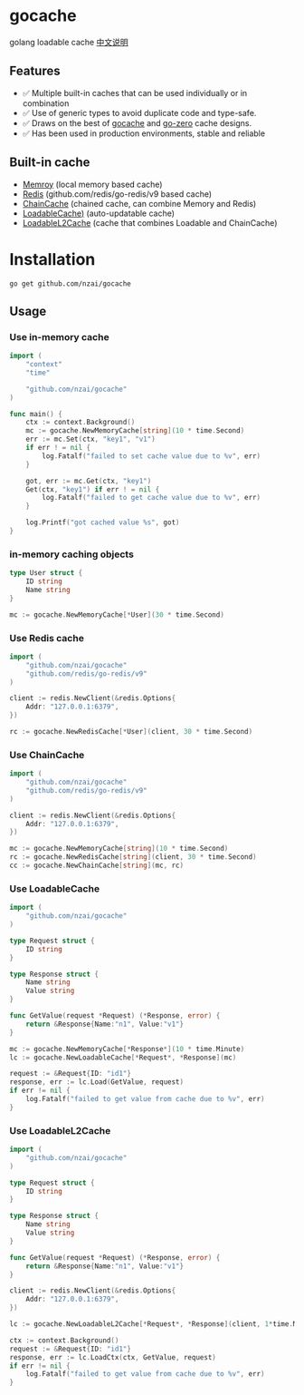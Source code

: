 # gocache
golang loadable cache   [中文说明](README_CN)


## Features

* ✅ Multiple built-in caches that can be used individually or in combination
* ✅ Use of generic types to avoid duplicate code and type-safe.
* ✅ Draws on the best of [gocache](https://github.com/eko/gocache) and [go-zero](https://github.com/zeromicro/go-zero) cache designs.
* ✅ Has been used in production environments, stable and reliable

## Built-in cache

* [Memroy](memory_cache.go) (local memory based cache)
* [Redis](redis_cache.go) (github.com/redis/go-redis/v9 based cache)
* [ChainCache](chain_cache.go) (chained cache, can combine Memory and Redis)
* [LoadableCache)](loadable_cache) (auto-updatable cache)
* [LoadableL2Cache](loadable_l2_cache.go) (cache that combines Loadable and ChainCache)

# Installation

```
go get github.com/nzai/gocache
```

## Usage

### Use in-memory cache

```go
import (
    "context"
    "time"

    "github.com/nzai/gocache"
)

func main() {
    ctx := context.Background()
    mc := gocache.NewMemoryCache[string](10 * time.Second)
    err := mc.Set(ctx, "key1", "v1")
    if err ! = nil {
        log.Fatalf("failed to set cache value due to %v", err)
    }

    got, err := mc.Get(ctx, "key1")
    Get(ctx, "key1") if err ! = nil {
        log.Fatalf("failed to get cache value due to %v", err)
    }

    log.Printf("got cached value %s", got)
}
```

### in-memory caching objects

```go
type User struct {
    ID string
    Name string
}

mc := gocache.NewMemoryCache[*User](30 * time.Second)
```

### Use Redis cache

```go
import (
    "github.com/nzai/gocache"
    "github.com/redis/go-redis/v9"
)

client := redis.NewClient(&redis.Options{
    Addr: "127.0.0.1:6379",
})

rc := gocache.NewRedisCache[*User](client, 30 * time.Second)
```

### Use ChainCache

```go
import (
    "github.com/nzai/gocache"
    "github.com/redis/go-redis/v9"
)

client := redis.NewClient(&redis.Options{
    Addr: "127.0.0.1:6379",
})

mc := gocache.NewMemoryCache[string](10 * time.Second)
rc := gocache.NewRedisCache[string](client, 30 * time.Second)
cc := gocache.NewChainCache[string](mc, rc)
```

### Use LoadableCache

```go
import (
    "github.com/nzai/gocache"
)

type Request struct {
    ID string
}

type Response struct {
    Name string
    Value string
}

func GetValue(request *Request) (*Response, error) {
    return &Response{Name:"n1", Value:"v1"}
}

mc := gocache.NewMemoryCache[*Response*](10 * time.Minute)
lc := gocache.NewLoadableCache[*Request*, *Response](mc)

request := &Request{ID: "id1"}
response, err := lc.Load(GetValue, request)
if err != nil {
    log.Fatalf("failed to get value from cache due to %v", err)
}
```

### Use LoadableL2Cache

```go
import (
    "github.com/nzai/gocache"
)

type Request struct {
    ID string
}

type Response struct {
    Name string
    Value string
}

func GetValue(request *Request) (*Response, error) {
    return &Response{Name:"n1", Value:"v1"}
}

client := redis.NewClient(&redis.Options{
    Addr: "127.0.0.1:6379",
})

lc := gocache.NewLoadableL2Cache[*Request*, *Response](client, 1*time.Minute)

ctx := context.Background()
request := &Request{ID: "id1"}
response, err := lc.LoadCtx(ctx, GetValue, request)
if err != nil {
    log.Fatalf("failed to get value from cache due to %v", err)
}
```